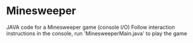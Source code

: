 # Minesweeper
JAVA code for a Minesweeper game (console I/O)
Follow interaction instructions in the console, run 'MinesweeperMain.java' to play the game
